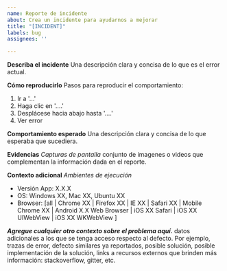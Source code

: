 ```yaml
---
name: Reporte de incidente
about: Crea un incidente para ayudarnos a mejorar
title: "[INCIDENT]"
labels: bug
assignees: ''

---
```


**Describa el incidente**
Una descripción clara y concisa de lo que es el error actual.

**Cómo reproducirlo**
Pasos para reproducir el comportamiento:
1. Ir a '...'
2. Haga clic en '....'
3. Desplácese hacia abajo hasta '....'
4. Ver error

**Comportamiento esperado**
Una descripción clara y concisa de lo que esperaba que sucediera.

**Evidencias**
*Capturas de pantalla*
conjunto de imagenes o videos que complementan la información dada en el reporte.

**Contexto adicional**
*Ambientes de ejecución*
- Versión App: X.X.X
- OS: Windows XX, Mac XX, Ubuntu XX
- Browser: [all | Chrome XX | Firefox XX | IE XX | Safari XX | Mobile Chrome XX |  Android X.X Web Browser | iOS XX Safari | iOS XX UIWebView | iOS XX  WKWebView ] 

***Agregue cualquier otro contexto sobre el problema aquí.***
datos adicionales a los que se tenga acceso respecto al defecto. Por ejemplo, trazas de error, defecto similares ya reportados, posible solución, posible implementación de la solución, links a recursos externos que brinden más información: stackoverflow, gitter, etc.
